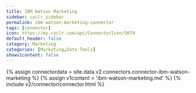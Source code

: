 ```yaml
---
title: IBM Watson Marketing
sidebar: cyclr_sidebar
permalink: ibm-watson-marketing-connector
tags: [connector]
icon: https://my.cyclr.com/api/ConnectorIcon/5079
default_header: false
category: Marketing
categories: [Marketing,Data Tools]
showv1content: false
---
```

{% assign connectordata = site.data.v2.connectors.connector-ibm-watson-marketing %}
{% assign v1content = 'ibm-watson-marketing.md' %}
{% include v2/connector/connector.html %}	